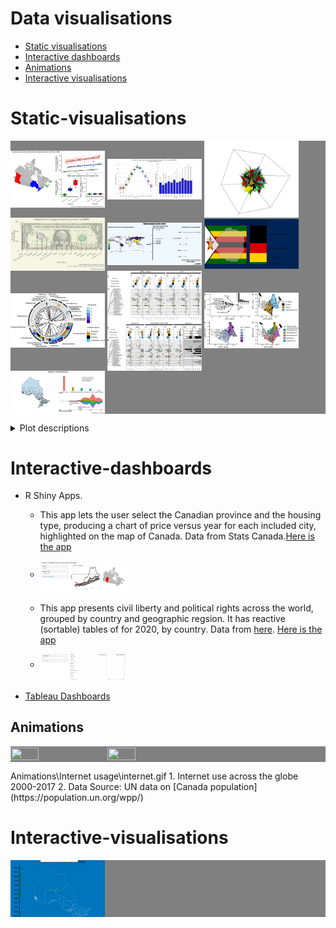 # Data visualisations
  * [Static visualisations](#static-visualisations)
  * [Interactive dashboards](#interactive-dashboards)
  * [Animations](#animations)
  * [Interactive visualisations](#interactive-visualisations)


# Static-visualisations

<p float="center" style="background-color:grey";>
  <img src="https://github.com/jzeyl/Data-visualizations/blob/main/housing%20prices/housing%20prices%20and%20income%202018.png" width="30%", height = "15%" align = "middle"/>
  <img src="https://github.com/jzeyl/Data-visualizations/blob/main/weather%20bigquery/Feb%202%20panel%20weather.png" width="30%", height = "15%" align = "middle"/>
  <img src=https://github.com/jzeyl/Data-visualizations/blob/main/rgl%20cube%20dec%2021.PNG alt="drawing" width="30%", height = "15%"align = "middle"/>
  <img src="https://github.com/jzeyl/Data-visualizations/blob/main/tech%20companies%20revenue/tech%20revenues.png" width="30%", height = "15%" align = "middle"/> 
  <img src="https://github.com/jzeyl/Data-visualizations/blob/main/tallstatues_apr18.png" width="30%", height = "15%" align = "middle"/> 
  <img src="https://github.com/jzeyl/Data-visualizations/blob/main/zimecon/zimecon.png" width="30%", height = "15%" align = "middle"/> 
   <img src="https://github.com/jzeyl/Data-visualizations/blob/main/aq_t_phylogeny.jpeg" width="30%", height = "15%" align = "middle"/> 
   <img src="https://github.com/jzeyl/Data-visualizations/blob/main/aq_t_resids.jpeg" width="30%", height = "15%" align = "middle"/> 
    <img src="https://github.com/jzeyl/Data-visualizations/blob/main/aq_t_pca.jpeg" width="30%", height = "15%" align = "middle"/> 
    <img src="https://github.com/jzeyl/Data-visualizations/blob/main/provincialparksdash.png" width="30%", height = "15%" align = "middle"/> 
 
</p>
<details>
    <summary>Plot descriptions</summary>
1. Housing prices and household income compared across three Canadian provinces (2018) (R)<br>
2. SQL query of weather data from BigQuery using Python, Seaborn library <br>
3. 3D data visualization using 'rgl' package in R  <br>
4. Revenue of largest tech companies, 2021  (R) <br>
5. Tallest buildings in the world (R). Data scraped from Wikipedia <br>
6. Zimbabwe labour report Q3, 2021 (R) <br>
7. Figure from scientific paper on <a href="https://www.nature.com/articles/s41598-022-09090-3">bird ear anatomy</a><br>
8. Figure from scientific paper on <a href="https://www.nature.com/articles/s41598-022-09090-3">bird ear anatomy</a><br>
9. Figure from scientific paper on <a href="https://www.nature.com/articles/s41598-022-09090-3">bird ear anatomy</a><br>
10. Ontario Parks visualization scraped from wikipedia (R)
</details>


# Interactive-dashboards

* R Shiny Apps. 
   * This app lets the user select the Canadian province and the housing type, producing a chart of price versus year for each included city, highlighted on the map of Canada. Data from Stats Canada.[Here is the app](https://jeff-zeyl.shinyapps.io/shiny_rent_app/?_ga=2.107511364.7932263.1627397886-968041279.1627397886)  
  * <p><img src="https://github.com/jzeyl/Data-visualizations/blob/main/shinyrent.PNG" width="30%", height = "30%" align = "middle"/> </p>
  * This app presents civil liberty and political rights across the world, grouped by country and geographic regsion. It has reactive (sortable) tables of for 2020, by country. Data from [here](https://github.com/rfordatascience/tidytuesday/tree/master/data/2022/2022-02-22).  [Here is the app](https://jeff-zeyl.shinyapps.io/freedom_shiny/)
  * <p><img src="https://github.com/jzeyl/Data-visualizations/blob/main/freedom_table.PNG" width="30%", height = "30%" align = "middle"/> </p>


* [Tableau Dashboards](https://public.tableau.com/app/profile/jeff.zeyl#!/)

## Animations
<p float="center" style="background-color:grey";>
  <img src="https://github.com/jzeyl/Data-visualizations/Animations/Internet usage/internet.gif" width="30%", height = "15%" align = "middle"/>
  <img src="https://github.com/jzeyl/Data-visualizations/Animations/Population pyramid/poppyramid.gif" width="30%", height = "15%" align = "middle"/>
  <p>
Animations\Internet usage\internet.gif
1. Internet use across the globe 2000-2017
2. Data Source: UN data on [Canada population](https://population.un.org/wpp/)
    
# Interactive-visualisations
<p float="center" style="background-color:grey";>
  <img src="https://github.com/jzeyl/Data-visualizations/blob/main/ontarioparkhover_Trim.gif" width="30%", height = "15%" align = "middle"/>
  <p>
<!--
### 1. Internet use across the globe 2000-2017
<!-- ![alt text](https://github.com/jzeyl/Data-visualizations/blob/main/internet.gif)-->



<!--[//]![alt text](https://github.com/jzeyl/Data-visualizations/blob/main/shinyrent.PNG)-->


<!--https://www.reddit.com/r/dataisbeautiful/comments/odpjry/household_income_by_residential_property_value_by/  

Data source: https://www150.statcan.gc.ca/t1/tbl1/en/tv.action?pid=4610005101

Visualized in R (R Studio). Code for Canada map drawn heavily from https://tengl.net/blog/2020/1/7/drawing-canada-maps-in-r

![alt text](https://github.com/jzeyl/Data-visualizations/blob/main/housing%20prices/housing%20prices%20and%20income%202018.png)-->


<!--Data from Google Bigquery Public Dataset using SQL queries from Python
Visualized in Seaborn package
![alt_text](https://github.com/jzeyl/Data-visualizations/blob/main/weather%20bigquery/Feb%202%20panel%20weather.png)
-->

<!--
<img src=https://github.com/jzeyl/Data-visualizations/blob/main/rgl%20cube%20dec%2021.PNG alt="drawing" width="300"/>
-->

<!--
![alt text](https://github.com/jzeyl/Data-visualizations/blob/main/tech%20companies%20revenue/tech%20revenues.png)
-->

<!--
Scraped from wikipedia using rvest package
![alt_text](https://github.com/jzeyl/Data-visualizations/blob/main/tallest_statues/tall_stat_zoom.png)
-->

<!--
![zim_econ_plot](https://github.com/jzeyl/Data-visualizations/blob/main/zimecon/zimecon.png)
-->

